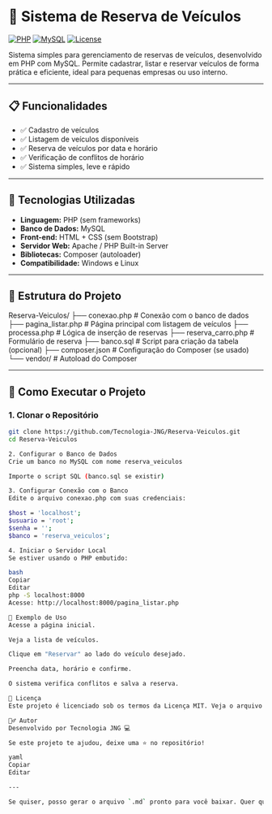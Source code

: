 # 🚗 Sistema de Reserva de Veículos

[![PHP](https://img.shields.io/badge/PHP-7.4%2B-blue.svg)](https://www.php.net/)
[![MySQL](https://img.shields.io/badge/MySQL-5.7%2B-orange.svg)](https://www.mysql.com/)
[![License](https://img.shields.io/badge/license-MIT-green.svg)](LICENSE)

Sistema simples para gerenciamento de reservas de veículos, desenvolvido em PHP com MySQL. Permite cadastrar, listar e reservar veículos de forma prática e eficiente, ideal para pequenas empresas ou uso interno.

---

## 📋 Funcionalidades

- ✅ Cadastro de veículos
- ✅ Listagem de veículos disponíveis
- ✅ Reserva de veículos por data e horário
- ✅ Verificação de conflitos de horário
- ✅ Sistema simples, leve e rápido

---

## 🧰 Tecnologias Utilizadas

- **Linguagem:** PHP (sem frameworks)
- **Banco de Dados:** MySQL
- **Front-end:** HTML + CSS (sem Bootstrap)
- **Servidor Web:** Apache / PHP Built-in Server
- **Bibliotecas:** Composer (autoloader)
- **Compatibilidade:** Windows e Linux

---

## 📂 Estrutura do Projeto

Reserva-Veiculos/
├── conexao.php # Conexão com o banco de dados
├── pagina_listar.php # Página principal com listagem de veículos
├── processa.php # Lógica de inserção de reservas
├── reserva_carro.php # Formulário de reserva
├── banco.sql # Script para criação da tabela (opcional)
├── composer.json # Configuração do Composer (se usado)
└── vendor/ # Autoload do Composer


---

## 🚀 Como Executar o Projeto

### 1. Clonar o Repositório

```bash
git clone https://github.com/Tecnologia-JNG/Reserva-Veiculos.git
cd Reserva-Veiculos

2. Configurar o Banco de Dados
Crie um banco no MySQL com nome reserva_veiculos

Importe o script SQL (banco.sql se existir)

3. Configurar Conexão com o Banco
Edite o arquivo conexao.php com suas credenciais:

$host = 'localhost';
$usuario = 'root';
$senha = '';
$banco = 'reserva_veiculos';

4. Iniciar o Servidor Local
Se estiver usando o PHP embutido:

bash
Copiar
Editar
php -S localhost:8000
Acesse: http://localhost:8000/pagina_listar.php

🧪 Exemplo de Uso
Acesse a página inicial.

Veja a lista de veículos.

Clique em "Reservar" ao lado do veículo desejado.

Preencha data, horário e confirme.

O sistema verifica conflitos e salva a reserva.

📝 Licença
Este projeto é licenciado sob os termos da Licença MIT. Veja o arquivo LICENSE para mais detalhes.

🙋‍♂️ Autor
Desenvolvido por Tecnologia JNG 💻

Se este projeto te ajudou, deixe uma ⭐ no repositório!

yaml
Copiar
Editar

---

Se quiser, posso gerar o arquivo `.md` pronto para você baixar. Quer que eu envie?
